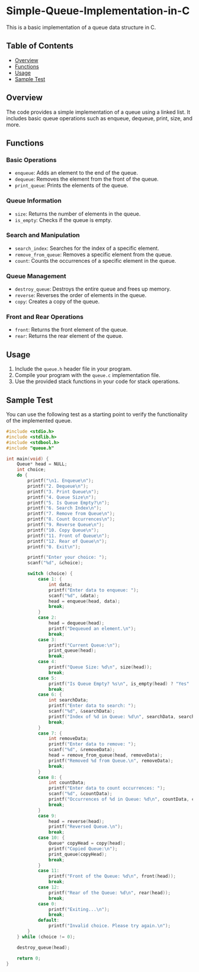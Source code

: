 # Simple-Queue-Implementation-in-C
This is a basic implementation of a queue data structure in C.

## Table of Contents

- [Overview](#overview)
- [Functions](#functions)
- [Usage](#usage)
- [Sample Test](#sample-test)

## Overview

The code provides a simple implementation of a queue using a linked list. It includes basic queue operations such as enqueue, dequeue, print, size, and more.

## Functions

### Basic Operations

- `enqueue`: Adds an element to the end of the queue.
- `dequeue`: Removes the element from the front of the queue.
- `print_queue`: Prints the elements of the queue.

### Queue Information

- `size`: Returns the number of elements in the queue.
- `is_empty`: Checks if the queue is empty.

### Search and Manipulation

- `search_index`: Searches for the index of a specific element.
- `remove_from_queue`: Removes a specific element from the queue.
- `count`: Counts the occurrences of a specific element in the queue.

### Queue Management

- `destroy_queue`: Destroys the entire queue and frees up memory.
- `reverse`: Reverses the order of elements in the queue.
- `copy`: Creates a copy of the queue.

### Front and Rear Operations

- `front`: Returns the front element of the queue.
- `rear`: Returns the rear element of the queue.

## Usage

1. Include the `queue.h` header file in your program.
2. Compile your program with the `queue.c` implementation file.
3. Use the provided stack functions in your code for stack operations.

## Sample Test

You can use the following test as a starting point to verify the functionality of the implemented queue.

```c
#include <stdio.h>
#include <stdlib.h>
#include <stdbool.h>
#include "queue.h"

int main(void) {
    Queue* head = NULL;
    int choice;
    do {
        printf("\n1. Enqueue\n");
        printf("2. Dequeue\n");
        printf("3. Print Queue\n");
        printf("4. Queue Size\n");
        printf("5. Is Queue Empty?\n");
        printf("6. Search Index\n");
        printf("7. Remove from Queue\n");
        printf("8. Count Occurrences\n");
        printf("9. Reverse Queue\n");
        printf("10. Copy Queue\n");
        printf("11. Front of Queue\n");
        printf("12. Rear of Queue\n");
        printf("0. Exit\n");

        printf("Enter your choice: ");
        scanf("%d", &choice);

        switch (choice) {
            case 1: {
                int data;
                printf("Enter data to enqueue: ");
                scanf("%d", &data);
                head = enqueue(head, data);
                break;
            }
            case 2:
                head = dequeue(head);
                printf("Dequeued an element.\n");
                break;
            case 3:
                printf("Current Queue:\n");
                print_queue(head);
                break;
            case 4:
                printf("Queue Size: %d\n", size(head));
                break;
            case 5:
                printf("Is Queue Empty? %s\n", is_empty(head) ? "Yes" : "No");
                break;
            case 6: {
                int searchData;
                printf("Enter data to search: ");
                scanf("%d", &searchData);
                printf("Index of %d in Queue: %d\n", searchData, search_index(head, searchData));
                break;
            }
            case 7: {
                int removeData;
                printf("Enter data to remove: ");
                scanf("%d", &removeData);
                head = remove_from_queue(head, removeData);
                printf("Removed %d from Queue.\n", removeData);
                break;
            }
            case 8: {
                int countData;
                printf("Enter data to count occurrences: ");
                scanf("%d", &countData);
                printf("Occurrences of %d in Queue: %d\n", countData, count(head, countData));
                break;
            }
            case 9:
                head = reverse(head);
                printf("Reversed Queue.\n");
                break;
            case 10: {
                Queue* copyHead = copy(head);
                printf("Copied Queue:\n");
                print_queue(copyHead);
                break;
            }
            case 11:
                printf("Front of the Queue: %d\n", front(head));
                break;
            case 12:
                printf("Rear of the Queue: %d\n", rear(head));
                break;
            case 0:
                printf("Exiting...\n");
                break;
            default:
                printf("Invalid choice. Please try again.\n");
        }
    } while (choice != 0);

    destroy_queue(head);

    return 0;
}

